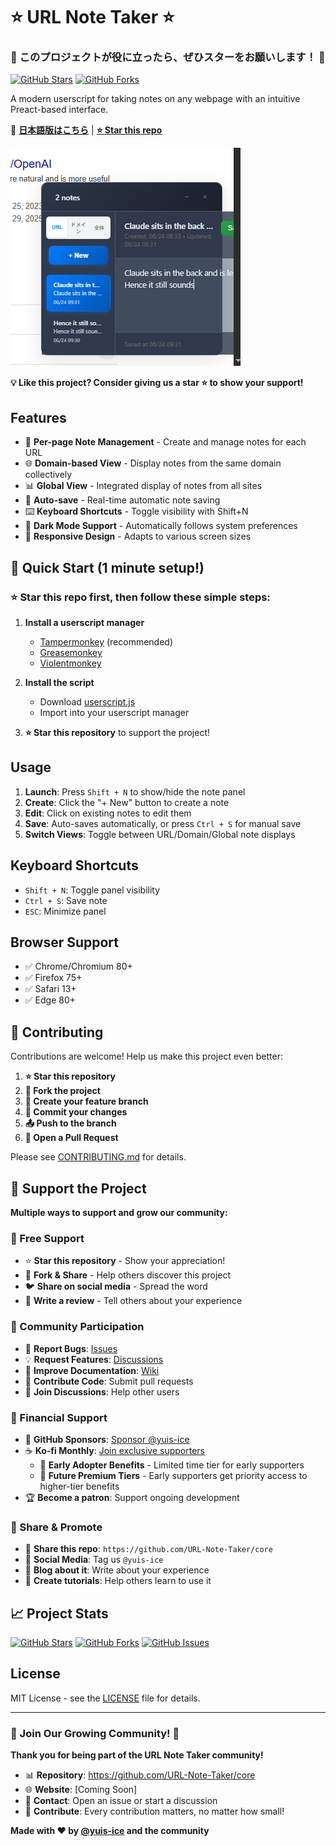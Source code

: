 # ⭐ URL Note Taker ⭐

### 🚀 このプロジェクトが役に立ったら、ぜひスターをお願いします！ 🚀

[![GitHub Stars](https://img.shields.io/github/stars/URL-Note-Taker/core?style=social)](https://github.com/URL-Note-Taker/core/stargazers)
[![GitHub Forks](https://img.shields.io/github/forks/URL-Note-Taker/core?style=social)](https://github.com/URL-Note-Taker/core/network/members)

A modern userscript for taking notes on any webpage with an intuitive Preact-based interface.

📝 **[日本語版はこちら](README.ja.md)** | **[⭐ Star this repo](https://github.com/URL-Note-Taker/core)**

![URL Note Taker Screenshot](assets/app.png)

**💡 Like this project? Consider giving us a star ⭐ to show your support!**

## Features

- 📝 **Per-page Note Management** - Create and manage notes for each URL
- 🌐 **Domain-based View** - Display notes from the same domain collectively  
- 📊 **Global View** - Integrated display of notes from all sites
- 💾 **Auto-save** - Real-time automatic note saving
- ⌨️ **Keyboard Shortcuts** - Toggle visibility with Shift+N
- 🎨 **Dark Mode Support** - Automatically follows system preferences
- 📱 **Responsive Design** - Adapts to various screen sizes

## 🚀 Quick Start (1 minute setup!)

### ⭐ Star this repo first, then follow these simple steps:

1. **Install a userscript manager**
   - [Tampermonkey](https://www.tampermonkey.net/) (recommended)
   - [Greasemonkey](https://www.greasespot.net/)
   - [Violentmonkey](https://violentmonkey.github.io/)

2. **Install the script**
   - Download [userscript.js](userscript.js)
   - Import into your userscript manager

3. **⭐ Star this repository** to support the project!

## Usage

1. **Launch**: Press `Shift + N` to show/hide the note panel
2. **Create**: Click the "+ New" button to create a note
3. **Edit**: Click on existing notes to edit them
4. **Save**: Auto-saves automatically, or press `Ctrl + S` for manual save
5. **Switch Views**: Toggle between URL/Domain/Global note displays

## Keyboard Shortcuts

- `Shift + N`: Toggle panel visibility
- `Ctrl + S`: Save note
- `ESC`: Minimize panel

## Browser Support

- ✅ Chrome/Chromium 80+
- ✅ Firefox 75+
- ✅ Safari 13+
- ✅ Edge 80+

## 🤝 Contributing

Contributions are welcome! Help us make this project even better:

1. **⭐ Star this repository**
2. **🍴 Fork the project**
3. **🔧 Create your feature branch**
4. **📝 Commit your changes**
5. **📤 Push to the branch**
6. **🎯 Open a Pull Request**

Please see [CONTRIBUTING.md](CONTRIBUTING.md) for details.

## 💪 Support the Project

**Multiple ways to support and grow our community:**

### 🌟 Free Support
- ⭐ **Star this repository** - Show your appreciation!
- 🍴 **Fork & Share** - Help others discover this project
- 🐦 **Share on social media** - Spread the word
- 📝 **Write a review** - Tell others about your experience

### 🤝 Community Participation  
- 🐛 **Report Bugs**: [Issues](../../issues)
- 💡 **Request Features**: [Discussions](../../discussions)
- 📖 **Improve Documentation**: [Wiki](../../wiki)
- 🔧 **Contribute Code**: Submit pull requests
- 💬 **Join Discussions**: Help other users

### 💝 Financial Support
- 💖 **GitHub Sponsors**: [Sponsor @yuis-ice](https://github.com/sponsors/yuis-ice)
- ☕ **Ko-fi Monthly**: [Join exclusive supporters](https://ko-fi.com/aiops)
  - 🌟 **Early Adopter Benefits** - Limited time tier for early supporters
  - 🎯 **Future Premium Tiers** - Early supporters get priority access to higher-tier benefits
- 🏆 **Become a patron**: Support ongoing development

### 📢 Share & Promote
- 🔗 **Share this repo**: `https://github.com/URL-Note-Taker/core`
- 📱 **Social Media**: Tag us `@yuis-ice`
- 📝 **Blog about it**: Write about your experience
- 🎥 **Create tutorials**: Help others learn to use it

## 📈 Project Stats

[![GitHub Stars](https://img.shields.io/github/stars/URL-Note-Taker/core?style=for-the-badge&color=gold)](https://github.com/URL-Note-Taker/core/stargazers)
[![GitHub Forks](https://img.shields.io/github/forks/URL-Note-Taker/core?style=for-the-badge&color=blue)](https://github.com/URL-Note-Taker/core/network/members)
[![GitHub Issues](https://img.shields.io/github/issues/URL-Note-Taker/core?style=for-the-badge&color=red)](https://github.com/URL-Note-Taker/core/issues)

## License

MIT License - see the [LICENSE](LICENSE) file for details.

---

### 🌟 Join Our Growing Community! 🌟

**Thank you for being part of the URL Note Taker community!**

- 📊 **Repository**: https://github.com/URL-Note-Taker/core
- 🌐 **Website**: [Coming Soon]
- 📧 **Contact**: Open an issue or start a discussion
- 🤝 **Contribute**: Every contribution matters, no matter how small!

**Made with ❤️ by [@yuis-ice](https://github.com/yuis-ice) and the community**